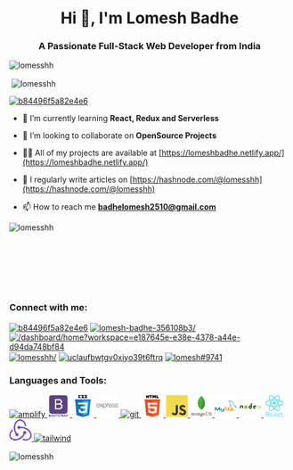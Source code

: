 <h1 align="center">Hi 👋, I'm Lomesh Badhe</h1>
<h3 align="center">A Passionate Full-Stack Web Developer from India</h3>

<p align="left"> <img src="https://komarev.com/ghpvc/?username=lomesshh&label=Profile%20views&color=0e75b6&style=flat" alt="lomesshh" /> </p>

<p>&nbsp;<img align="center" src="https://github-readme-stats.vercel.app/api?username=lomesshh&show_icons=true&locale=en" alt="lomesshh" /></p>

<p align="left"> <a href="https://twitter.com/b84496f5a82e4e6" target="blank"><img src="https://img.shields.io/twitter/follow/b84496f5a82e4e6?logo=twitter&style=for-the-badge" alt="b84496f5a82e4e6" /></a> </p>


- 🌱 I’m currently learning **React, Redux and Serverless**

- 👯 I’m looking to collaborate on **OpenSource Projects**

- 👨‍💻 All of my projects are available at [https://lomeshbadhe.netlify.app/](https://lomeshbadhe.netlify.app/)

- 📝 I regularly write articles on [https://hashnode.com/@lomesshh](https://hashnode.com/@lomesshh)

- 📫 How to reach me **badhelomesh2510@gmail.com**


<p><img align="left" src="https://github-readme-stats.vercel.app/api/top-langs?username=lomesshh&show_icons=true&locale=en&layout=compact" alt="lomesshh" /></p>
<br><br><br><br><br><br><br>


<h3 align="left">Connect with me:</h3>
<p align="left">
<a href="https://twitter.com/b84496f5a82e4e6" target="blank"><img align="center" src="https://raw.githubusercontent.com/rahuldkjain/github-profile-readme-generator/master/src/images/icons/Social/twitter.svg" alt="b84496f5a82e4e6" height="30" width="40" /></a>
<a href="https://linkedin.com/in/lomesh-badhe-356108b3/" target="blank"><img align="center" src="https://raw.githubusercontent.com/rahuldkjain/github-profile-readme-generator/master/src/images/icons/Social/linked-in-alt.svg" alt="lomesh-badhe-356108b3/" height="30" width="40" /></a>
<a href="https://codesandbox.com//dashboard/home?workspace=e187645e-e38e-4378-a44e-d94da748bf84" target="blank"><img align="center" src="https://cdn.jsdelivr.net/npm/simple-icons@3.0.1/icons/codesandbox.svg" alt="/dashboard/home?workspace=e187645e-e38e-4378-a44e-d94da748bf84" height="30" width="40" /></a>
<a href="https://instagram.com/lomesshh/" target="blank"><img align="center" src="https://raw.githubusercontent.com/rahuldkjain/github-profile-readme-generator/master/src/images/icons/Social/instagram.svg" alt="lomesshh/" height="30" width="40" /></a>
<a href="https://www.youtube.com/c/uclaufbwtgv0xiyo39t6ftrq" target="blank"><img align="center" src="https://raw.githubusercontent.com/rahuldkjain/github-profile-readme-generator/master/src/images/icons/Social/youtube.svg" alt="uclaufbwtgv0xiyo39t6ftrq" height="30" width="40" /></a>
<a href="https://discord.gg/lomesh#9741" target="blank"><img align="center" src="https://raw.githubusercontent.com/rahuldkjain/github-profile-readme-generator/master/src/images/icons/Social/discord.svg" alt="lomesh#9741" height="30" width="40" /></a>
</p>

<h3 align="left">Languages and Tools:</h3>
<p align="left"> <a href="https://aws.amazon.com/amplify/" target="_blank"> <img src="https://docs.amplify.aws/assets/logo-dark.svg" alt="amplify" width="40" height="40"/> </a> <a href="https://getbootstrap.com" target="_blank"> <img src="https://raw.githubusercontent.com/devicons/devicon/master/icons/bootstrap/bootstrap-plain-wordmark.svg" alt="bootstrap" width="40" height="40"/> </a> <a href="https://www.w3schools.com/css/" target="_blank"> <img src="https://raw.githubusercontent.com/devicons/devicon/master/icons/css3/css3-original-wordmark.svg" alt="css3" width="40" height="40"/> </a> <a href="https://expressjs.com" target="_blank"> <img src="https://raw.githubusercontent.com/devicons/devicon/master/icons/express/express-original-wordmark.svg" alt="express" width="40" height="40"/> </a> <a href="https://git-scm.com/" target="_blank"> <img src="https://www.vectorlogo.zone/logos/git-scm/git-scm-icon.svg" alt="git" width="40" height="40"/> </a> <a href="https://www.w3.org/html/" target="_blank"> <img src="https://raw.githubusercontent.com/devicons/devicon/master/icons/html5/html5-original-wordmark.svg" alt="html5" width="40" height="40"/> </a> <a href="https://developer.mozilla.org/en-US/docs/Web/JavaScript" target="_blank"> <img src="https://raw.githubusercontent.com/devicons/devicon/master/icons/javascript/javascript-original.svg" alt="javascript" width="40" height="40"/> </a> <a href="https://www.mongodb.com/" target="_blank"> <img src="https://raw.githubusercontent.com/devicons/devicon/master/icons/mongodb/mongodb-original-wordmark.svg" alt="mongodb" width="40" height="40"/> </a> <a href="https://www.mysql.com/" target="_blank"> <img src="https://raw.githubusercontent.com/devicons/devicon/master/icons/mysql/mysql-original-wordmark.svg" alt="mysql" width="40" height="40"/> </a> <a href="https://nodejs.org" target="_blank"> <img src="https://raw.githubusercontent.com/devicons/devicon/master/icons/nodejs/nodejs-original-wordmark.svg" alt="nodejs" width="40" height="40"/> </a> <a href="https://reactjs.org/" target="_blank"> <img src="https://raw.githubusercontent.com/devicons/devicon/master/icons/react/react-original-wordmark.svg" alt="react" width="40" height="40"/> </a> <a href="https://redux.js.org" target="_blank"> <img src="https://raw.githubusercontent.com/devicons/devicon/master/icons/redux/redux-original.svg" alt="redux" width="40" height="40"/> </a> <a href="https://tailwindcss.com/" target="_blank"> <img src="https://www.vectorlogo.zone/logos/tailwindcss/tailwindcss-icon.svg" alt="tailwind" width="40" height="40"/> </a> </p>

<p><img align="center" src="https://github-readme-streak-stats.herokuapp.com/?user=lomesshh&" alt="lomesshh" /></p>
